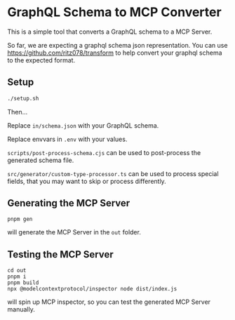 # GraphQL Schema to MCP Converter

This is a simple tool that converts a GraphQL schema to a MCP Server.

So far, we are expecting a graphql schema json representation. You can use https://github.com/ritz078/transform to help convert your graphql schema to the expected format.

## Setup

```sh
./setup.sh
```

Then...

Replace `in/schema.json` with your GraphQL schema.

Replace envvars in `.env` with your values.

`scripts/post-process-schema.cjs` can be used to post-process the generated schema file.

`src/generator/custom-type-processor.ts` can be used to process special fields, that you may want to skip or process differently.

## Generating the MCP Server

```
pnpm gen
```

will generate the MCP Server in the `out` folder.

## Testing the MCP Server

```
cd out
pnpm i
pnpm build
npx @modelcontextprotocol/inspector node dist/index.js
```

will spin up MCP inspector, so you can test the generated MCP Server manually.
